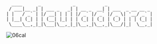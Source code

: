 ```text
  ____      _            _           _                 
 / ___|__ _| | ___ _   _| | __ _  __| | ___  _ __ __ _ 
| |   / _` | |/ __| | | | |/ _` |/ _` |/ _ \| '__/ _` |
| |__| (_| | | (__| |_| | | (_| | (_| | (_) | | | (_| |
 \____\__,_|_|\___|\__,_|_|\__,_|\__,_|\___/|_|  \__,_|
```
![06cal](https://github.com/user-attachments/assets/ac6036b8-3c1f-4806-b724-2c795e6a11f6)



 
